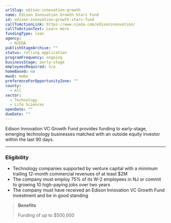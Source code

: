 ```yaml
---
urlSlug: edison-innovation-growth
name: Edison Innovation Growth Stars Fund
id: edison-innovation-growth-stars-fund
callToActionLink: https://www.njeda.com/edisoninnovation/
callToActionText: Learn more
fundingType: loan
agency:
  - NJEDA
publishStageArchive: ""
status: rolling application
programFrequency: ongoing
businessStage: early-stage
employeesRequired: n/a
homeBased: no
mwvb: mwbe
preferenceForOpportunityZone: ""
county:
  - All
sector:
  - Technology
  - Life Sciences
openDate: ""
dueDate: ""
---
```


Edison Innovation VC Growth Fund provides funding to early-stage, emerging technology businesses matched with an outside equity investor within the last 90 days.

---

### Eligibility

- Technology companies supported by venture capital with a minimum trailing 12-month commercial revenues of at least $2M
- The company must employ 75% of its W-2 employees in NJ or commit to growing 10 high-paying jobs over two years
- The company must have received an Edison Innovation VC Growth Fund investment and be in good standing

> **Benefits**
>
> Funding of up to $500,000
